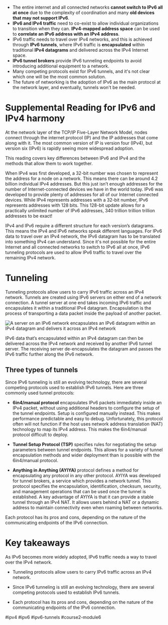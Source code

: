 -   The entire internet and all connected networks **cannot switch to IPv6 all at once** due to the complexity of coordination and many **old devices that may not support IPv6**.
-   **IPv6 and IPv4 traffic** need to co-exist to allow individual organizations to transition when they can. **IPv4-mapped address space** can be used to **correlate an IPv6 address with an IPv4 address**.
-   IPv6 traffic needs to travel over IPv4 networks, and this is achieved through **IPv6 tunnels**, where IPv6 traffic is **encapsulated** within traditional **IPv4 datagrams** and delivered across the IPv4 Internet space.
-   **IPv6 tunnel brokers** provide IPv6 tunneling endpoints to avoid introducing additional equipment to a network.
-   Many competing protocols exist for IPv6 tunnels, and it's not clear which one will be the most common solution.
-   The future of networking is the adoption of IPv6 as the main protocol at the network layer, and eventually, tunnels won't be needed.

# Supplemental Reading for IPv6 and IPv4 harmony

At the network layer of the TCP/IP Five-Layer Network Model, nodes connect through the internet protocol (IP) and the IP addresses that come along with it. The most common version of IP is version four (IPv4), but version six (IPv6) is rapidly seeing more widespread adoption. 

This reading covers key differences between IPv6 and IPv4 and the methods that allow them to work together.

When IPv4 was first developed, a 32-bit number was chosen to represent the address for a node on a network. This means there can be around 4.2 billion individual IPv4 addresses. But this just isn’t enough addresses for the number of Internet-connected devices we have in the world today. IPv6 was developed to provide plenty of addresses for all of our Internet connected devices. While IPv4 represents addresses with a 32-bit number, IPv6 represents addresses with 128 bits. This 128-bit update allows for a practically unlimited number of IPv6 addresses, 340 trillion trillion trillion addresses to be exact!

IPv4 and IPv6 require a different structure for each version’s datagrams. This means the IPv4 and IPv6 networks speak different languages. For IPv6 data to travel over an IPv4 network, the IPv6 datagram has to be translated into something IPv4 can understand. Since it's not possible for the entire Internet and all connected networks to switch to IPv6 all at once, IPv6 tunneling protocols are used to allow IPv6 traffic to travel over the remaining IPv4 network.

# Tunneling

Tunneling protocols allow users to carry IPv6 traffic across an IPv4 network. Tunnels are created using IPv6 servers on either end of a network connection. A tunnel server at one end takes incoming IPv6 traffic and encapsulates it within a traditional IPv4 datagram. Encapsulation is the process of transporting a data packet inside the payload of another packet. 

![A server on an IPv6 network encapsulates an IPv6 datagram within an IPv4 datagram and delivers it across an IPv4 network](https://d3c33hcgiwev3.cloudfront.net/imageAssetProxy.v1/VckEg20PQtmJBINtDxLZTw_fb016d3838e24b7fa6e81995b12658f1_google_Tunneling_diagram.png?expiry=1681948800000&hmac=YNYXBC4zRgQ5kGxrThaDnz4-4qzLD2R-SIDInCqgmdQ)

IPv6 data that’s encapsulated within an IPv4 datagram can then be delivered across the IPv4 network and received by another IPv6 tunnel server. The receiving server de-encapsulates the datagram and passes the IPv6 traffic further along the IPv6 network.

## Three types of tunnels

Since IPv6 tunneling is still an evolving technology, there are several competing protocols used to establish IPv6 tunnels. Here are three commonly used tunnel protocols:

-   **6in4/manual protocol** encapsulates IPv6 packets immediately inside an IPv4 packet, without using additional headers to configure the setup of the tunnel endpoints. Setup is configured manually instead. This makes performance predictable and easy to debug. Unfortunately, this protocol often will not function if the host uses network address translation (NAT) technology to map its IPv4 address. This makes the 6in4/manual protocol difficult to deploy.
    
-   **Tunnel Setup Protocol (TSP)** specifies rules for negotiating the setup parameters between tunnel endpoints. This allows for a variety of tunnel encapsulation methods and wider deployment than is possible with the 6in4/manual protocol.
    
-   **Anything in Anything (AYIYA)** protocol defines a method for encapsulating any protocol in any other protocol. AYIYA was developed for tunnel brokers, a service which provides a network tunnel. This protocol specifies the encapsulation, identification, checksum, security, and management operations that can be used once the tunnel is established. A key advantage of AYIYA is that it can provide a stable tunnel through an IPv4 NAT. It allows users behind a NAT or a dynamic address to maintain connectivity even when roaming between networks.
    

Each protocol has its pros and cons, depending on the nature of the communicating endpoints of the IPv6 connection.

# Key takeaways

As IPv6 becomes more widely adopted, IPv6 traffic needs a way to travel over the IPv4 network. 

-   Tunneling protocols allow users to carry IPv6 traffic across an IPv4 network.
    
-   Since IPv6 tunneling is still an evolving technology, there are several competing protocols used to establish IPv6 tunnels.
    
-   Each protocol has its pros and cons, depending on the nature of the communicating endpoints of the IPv6 connection.

#ipv4 #ipv6 #ipv6-tunnels #course2-module6 